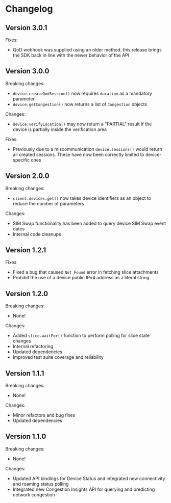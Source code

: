 # Changelog

## Version 3.0.1

Fixes:
- QoD webhook was supplied using an older method, this release brings the SDK
  back in line with the newer behavior of the API

## Version 3.0.0

Breaking changes:
- `device.createQodSession()` now requires `duration` as a mandatory parameter
- `device.getCongestion()` now returns a list of `Congestion` objects

Changes:
- `device.verifyLocation()` may now return a "PARTIAL" result if the device is
  partially inside the verification area

Fixes:
- Previously due to a miscommunication `device.sessions()` would return all
  created sessions. These have now been correctly limited to device-specific ones

## Version 2.0.0

Breaking changes:

- `client.devices.get()` now takes device identifiers as an object to reduce the number of parameters

Changes:

- SIM Swap functionality has been added to query device SIM Swap event dates
- Internal code cleanups

## Version 1.2.1

Fixes

- Fixed a bug that caused `Not Found` error in fetching slice attachments
- Prohibit the use of a device public IPv4 address as a literal string.

## Version 1.2.0

Breaking changes:

- None!

Changes:

- Added `slice.waitFor()` function to perform polling for slice state changes
- Internal refactoring
- Updated dependencies
- Improved test suite coverage and reliability

## Version 1.1.1

Breaking changes:

- None!

Changes:

- Minor refactors and bug fixes
- Updated dependencies

## Version 1.1.0

Breaking changes:

- None!

Changes:

- Updated API bindings for Device Status and integrated new connectivity and roaming status polling
- Integrated new Congestion Insights API for querying and predicting network congestion
